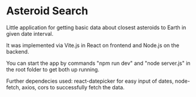 # Asteroid Search

Little application for getting basic data about closest asteroids to Earth in given date interval.

It was implemented via Vite.js in React on frontend and Node.js on the backend.

You can start the app by commands "npm run dev" and "node server.js" in the root folder to get both up running.

Further dependecies used: react-datepicker for easy input of dates, node-fetch, axios, cors to successfully fetch the data.
